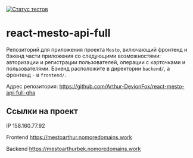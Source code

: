 [![Статус тестов](../../actions/workflows/tests.yml/badge.svg)](../../actions/workflows/tests.yml)

# react-mesto-api-full
Репозиторий для приложения проекта `Mesto`, включающий фронтенд и бэкенд части приложения со следующими возможностями: авторизации и регистрации пользователей, операции с карточками и пользователями. Бэкенд расположите в директории `backend/`, а фронтенд - в `frontend/`. 

Адрес репозитория: https://github.com/Arthur-DevionFox/react-mesto-api-full-gha

## Ссылки на проект

IP 158.160.77.92

Frontend https://mestoarthur.nomoredomains.work

Backend https://mestoarthurbek.nomoredomains.work
